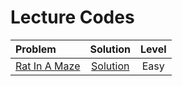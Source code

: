 # Lecture Codes

|  Problem  |  Solution  |  Level  |
|:----------|:----------:|:-------:|
|  [Rat In A Maze](https://www.naukri.com/code360/problems/rat-in-a-maze_1215030)  |  [Solution]()  |  Easy  |